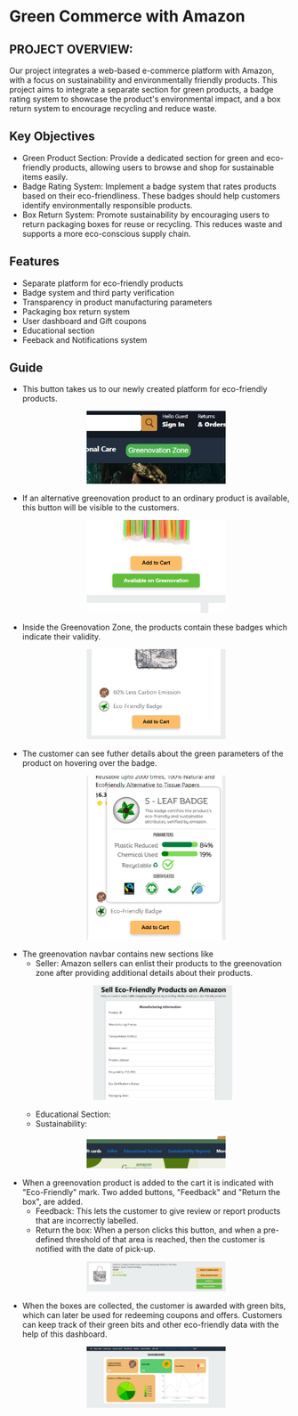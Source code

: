 # Green Commerce with Amazon

## PROJECT OVERVIEW: 

Our project integrates a web-based e-commerce platform with Amazon, with a focus on sustainability and environmentally friendly products. This project aims to integrate a separate section for green products, a badge rating system to showcase the product's environmental impact, and a box return system to encourage recycling and reduce waste.

## Key Objectives
- Green Product Section: Provide a dedicated section for green and eco-friendly products, allowing users to browse and shop for sustainable items easily.
- Badge Rating System: Implement a badge system that rates products based on their eco-friendliness. These badges should help customers identify environmentally responsible products.
- Box Return System:  Promote sustainability by encouraging users to return packaging boxes for reuse or recycling. This reduces waste and supports a more eco-conscious supply chain.

## Features

- Separate platform for eco-friendly products
- Badge system and third party verification
- Transparency in product manufacturing parameters
- Packaging box return system
- User dashboard and Gift coupons
- Educational section
- Feeback and Notifications system



## Guide

- This button takes us to our newly created platform for eco-friendly products.<br>
    <p align="center"><img src="/screenshots/greenovation_button.png" width="250"></p>
- If an alternative greenovation product to an ordinary product is available, this button will be visible to the customers.<br>
    <p align="center"><img src="/screenshots/available_button.png" width="250"></p>
- Inside the Greenovation Zone, the products contain these badges which indicate their validity.<br>
    <p align="center"><img src="/screenshots/badges.png" width="250"></p>
- The customer can see futher details about the green parameters of the product on hovering over the badge.<br>
    <p align="center"><img src="/screenshots/badge_parameters.png" width="250"></p>
- The greenovation navbar contains new sections like
    - Seller: Amazon sellers can enlist their products to the greenovation zone after providing additional details about their products.<br>
        <p align="center"><img src="/screenshots/seller_form.png" width="250"></p>
    - Educational Section: <br>
    - Sustainability: <br>
    <p align="center"><img src="/screenshots/navbargreen_buttons.png" width="250" ></p>
- When a greenovation product is added to the cart it is indicated with "Eco-Friendly" mark. Two added buttons, "Feedback" and "Return the box", are added.
    - Feedback: This lets the customer to give review or report products that are incorrectly labelled.
    - Return the box: When a person clicks this button, and when a pre-defined threshold of that area is reached, then the customer is notified with the date of pick-up.<br>
    <p align="center"><img src="/screenshots/feedback_and_returnbox.png" width="250"></p>
- When the boxes are collected, the customer is awarded with green bits, which can later be used for redeeming coupons and offers. Customers can keep track of     their green bits and other eco-friendly data with the help of this dashboard.<br>
    <p align="center"><img src="/screenshots/dashboard.png" width="250"></p>
